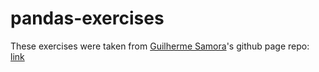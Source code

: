 # pandas-exercises

These exercises were taken from [Guilherme Samora](https://github.com/guipsamora)'s github page
repo: [link](https://github.com/guipsamora/pandas_exercises)